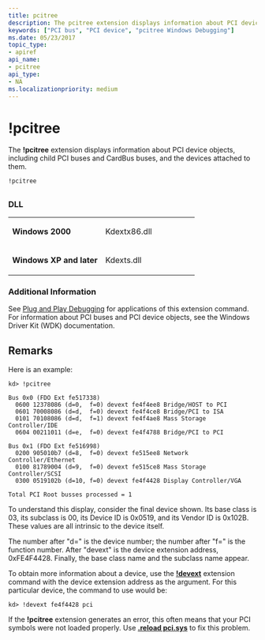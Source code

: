 ```yaml
---
title: pcitree
description: The pcitree extension displays information about PCI device objects, including child PCI buses and CardBus buses, and the devices attached to them.
keywords: ["PCI bus", "PCI device", "pcitree Windows Debugging"]
ms.date: 05/23/2017
topic_type:
- apiref
api_name:
- pcitree
api_type:
- NA
ms.localizationpriority: medium
---
```


# !pcitree


The **!pcitree** extension displays information about PCI device objects, including child PCI buses and CardBus buses, and the devices attached to them.

```dbgcmd
!pcitree
```

## <span id="ddk__pcitree_dbg"></span><span id="DDK__PCITREE_DBG"></span>


### <span id="DLL"></span><span id="dll"></span>DLL

<table>
<colgroup>
<col width="50%" />
<col width="50%" />
</colgroup>
<tbody>
<tr class="odd">
<td align="left"><p><strong>Windows 2000</strong></p></td>
<td align="left"><p>Kdextx86.dll</p></td>
</tr>
<tr class="even">
<td align="left"><p><strong>Windows XP and later</strong></p></td>
<td align="left"><p>Kdexts.dll</p></td>
</tr>
</tbody>
</table>

 

### <span id="Additional_Information"></span><span id="additional_information"></span><span id="ADDITIONAL_INFORMATION"></span>Additional Information

See [Plug and Play Debugging](plug-and-play-debugging.md) for applications of this extension command. For information about PCI buses and PCI device objects, see the Windows Driver Kit (WDK) documentation.

Remarks
-------

Here is an example:

```dbgcmd
kd> !pcitree

Bus 0x0 (FDO Ext fe517338)
  0600 12378086 (d=0,  f=0) devext fe4f4ee8 Bridge/HOST to PCI
  0601 70008086 (d=d,  f=0) devext fe4f4ce8 Bridge/PCI to ISA
  0101 70108086 (d=d,  f=1) devext fe4f4ae8 Mass Storage Controller/IDE
  0604 00211011 (d=e,  f=0) devext fe4f4788 Bridge/PCI to PCI

Bus 0x1 (FDO Ext fe516998)
  0200 905010b7 (d=8,  f=0) devext fe515ee8 Network Controller/Ethernet
  0100 81789004 (d=9,  f=0) devext fe515ce8 Mass Storage Controller/SCSI
  0300 0519102b (d=10, f=0) devext fe4f4428 Display Controller/VGA

Total PCI Root busses processed = 1
```

To understand this display, consider the final device shown. Its base class is 03, its subclass is 00, its Device ID is 0x0519, and its Vendor ID is 0x102B. These values are all intrinsic to the device itself.

The number after "d=" is the device number; the number after "f=" is the function number. After "devext" is the device extension address, 0xFE4F4428. Finally, the base class name and the subclass name appear.

To obtain more information about a device, use the [**!devext**](-devext.md) extension command with the device extension address as the argument. For this particular device, the command to use would be:

```dbgcmd
kd> !devext fe4f4428 pci 
```

If the **!pcitree** extension generates an error, this often means that your PCI symbols were not loaded properly. Use [**.reload pci.sys**](-reload--reload-module-.md) to fix this problem.

 

 





